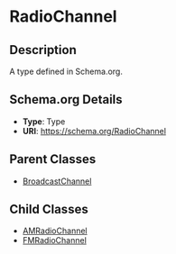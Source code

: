 # RadioChannel

## Description
A type defined in Schema.org.

## Schema.org Details
- **Type**: Type
- **URI**: https://schema.org/RadioChannel

## Parent Classes
- [BroadcastChannel](../BroadcastChannel.md)

## Child Classes
- [AMRadioChannel](AMRadioChannel/AMRadioChannel.md)
- [FMRadioChannel](FMRadioChannel/FMRadioChannel.md)

